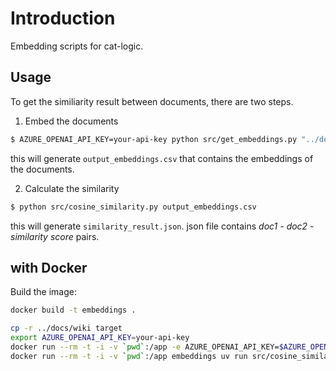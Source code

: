 # Introduction

Embedding scripts for cat-logic.

## Usage

To get the similiarity result between documents, there are two steps.

1. Embed the documents

```bash
$ AZURE_OPENAI_API_KEY=your-api-key python src/get_embeddings.py "../docs/wiki/**/*.md"
```

this will generate `output_embeddings.csv` that contains the embeddings of the documents.

2. Calculate the similarity

```bash
$ python src/cosine_similarity.py output_embeddings.csv
```

this will generate `similarity_result.json`.
json file contains _doc1 - doc2 - similarity score_ pairs.

## with Docker

Build the image:

```bash
docker build -t embeddings .
```

```bash
cp -r ../docs/wiki target
export AZURE_OPENAI_API_KEY=your-api-key
docker run --rm -t -i -v `pwd`:/app -e AZURE_OPENAI_API_KEY=$AZURE_OPENAI_API_KEY embeddings uv run src/get_embeddings.py "target/**/*.md"
docker run --rm -t -i -v `pwd`:/app embeddings uv run src/cosine_similarity.py output_embeddings.csv
```
